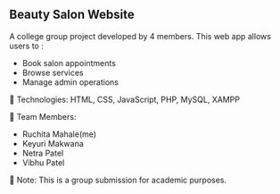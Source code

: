 Beauty Salon Website
---
A college group project developed by 4 members. This web app allows users to :
- Book salon appointments
- Browse services
- Manage admin operations

🔧 Technologies: HTML, CSS, JavaScript, PHP, MySQL, XAMPP

👥 Team Members:
- Ruchita Mahale(me)
- Keyuri Makwana
- Netra Patel
- Vibhu Patel

📄 Note: This is a group submission for academic purposes.
